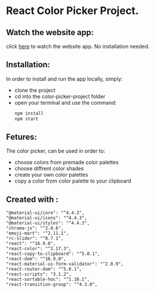 # React Color Picker Project.

## Watch the website app:
click [here](https://5d9a04582900f9ad3d0d053b--tom-color-picker.netlify.com "Color Picker App")
to watch the website app.
No installation needed.

## Installation:
In order to install and run the app locally, simply:

- clone the project
- cd into the color-picker-project folder
- open your terminal and use the command:
    ```bash
    npm install
    npm start
    ```
    
## Fetures:
The color picker, can be used in order to:
- choose colors from premade color palettes
- choose diffrent color shades
- create your own color palettes
- copy a color from color palette to your clipboard

## Created with : 
    "@material-ui/core": "^4.4.3",
    "@material-ui/icons": "^4.4.3",
    "@material-ui/styles": "^4.4.3",
    "chroma-js": "^2.0.6",
    "emoji-mart": "^2.11.1",
    "rc-slider": "^8.7.1",
    "react": "^16.9.0",
    "react-color": "^2.17.3",
    "react-copy-to-clipboard": "^5.0.1",
    "react-dom": "^16.9.0",
    "react-material-ui-form-validator": "^2.0.9",
    "react-router-dom": "^5.0.1",
    "react-scripts": "3.1.2",
    "react-sortable-hoc": "^1.10.1",
    "react-transition-group": "^4.3.0",
